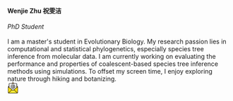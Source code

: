 <h4><strong>Wenjie Zhu 祝雯洁</strong></h4>
<em>PhD Student</em>

<br>
<br>

<div class="item">
  <span>
    I am a master's student in Evolutionary Biology.
    My research passion lies in computational and statistical phylogenetics, especially species tree inference from molecular data.
    I am currently working on evaluating the performance and properties of coalescent-based species tree inference methods using simulations.
    To offset my screen time, I enjoy exploring nature through hiking and botanizing.
  </span>
<br>
  <a href="mailto:Wenjie.Zhu@campus.lmu.de"><img src="/assets/icons/email.png" width="25px"></a>
</div>
